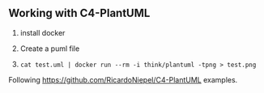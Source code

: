 ## Working with C4-PlantUML

1. install docker

2. Create a puml file

3. `cat test.uml | docker run --rm -i think/plantuml -tpng > test.png`


Following https://github.com/RicardoNiepel/C4-PlantUML examples.  

